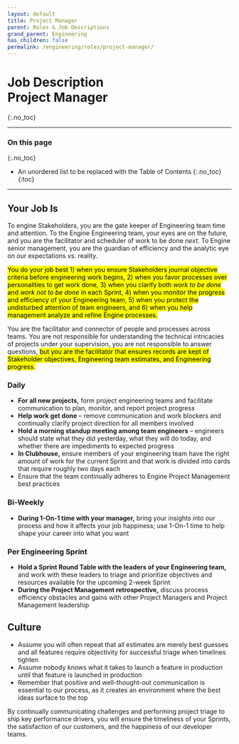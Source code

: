 ```yaml
---
layout: default
title: Project Manager
parent: Roles & Job Descriptions
grand_parent: Engineering
has_children: false
permalink: /engineering/roles/project-manager/
---
```


# Job Description<br>Project Manager
{:.no_toc}

---

### On this page
{:.no_toc}

* An unordered list to be replaced with the Table of Contents
{:.no_toc}
{:toc}

---

## Your Job Is

To engine Stakeholders, you are the gate keeper of Engineering team time and attention. To the Engine Engineering team, your eyes are on the future, and you are the facilitator and scheduler of work to be done _next_. To Engine senior management, you are the guardian of efficiency and the analytic eye on our expectations vs. reality.

<mark>You do your job best 1) when you ensure Stakeholders journal objective criteria before engineering work begins, 2) when you favor processes over personalities to get work done, 3) when you clarify both <em>work to be done</em> and <em>work not to be done</em> in each Sprint, 4) when you monitor the progress and efficiency of your Engineering team, 5) when you protect the undisturbed attention of team engineers, and 6) when you help management analyze and refine Engine processes.</mark>

You are the facilitator and connector of people and processes across teams. You are not responsible for understanding the technical intricacies of projects under your supervision, you are not responsible to answer questions, <mark>but you are the facilitator that ensures records are kept of Stakeholder objectives, Engineering team estimates, and Engineering progress.</mark>

### Daily

* **For all new projects,** form project engineering teams and facilitate communication to plan, monitor, and report project progress
* **Help work get done** – remove communication and work blockers and continually clarify project direction for all members involved
* **Hold a morning standup meeting among team engineers** – engineers should state what they did yesterday, what they will do today, and whether there are impediments to expected progress
* **In Clubhouse,** ensure members of your engineering team have the right amount of work for the current Sprint and that work is divided into cards that require roughly two days each
* Ensure that the team continually adheres to Engine Project Management best practices

### Bi-Weekly

* **During 1-On-1 time with your manager,** bring your insights into our process and how it affects your job happiness; use 1-On-1 time to help shape your career into what you want

### Per Engineering Sprint

* **Hold a Sprint Round Table with the leaders of your Engineering team,** and work with these leaders to triage and prioritize objectives and resources available for the upcoming 2-week Sprint
* **During the Project Management retrospective,** discuss process efficiency obstacles and gains with other Project Managers and Project Management leadership


## Culture

* Assume you will often repeat that all estimates are merely best guesses and all features require objectivity for successful triage when timelines tighten
* Assume nobody knows what it takes to launch a feature in production until that feature is launched in production
* Remember that positive and well-thought-out communication is essential to our process, as it creates an environment where the best ideas surface to the top

By continually communicating challenges and performing project triage to ship key performance drivers, you will ensure the timeliness of your Sprints, the satisfaction of our customers, and the happiness of our developer teams.
